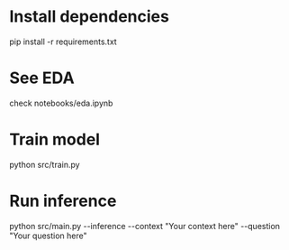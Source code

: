 # Install dependencies
pip install -r requirements.txt

# See EDA
check notebooks/eda.ipynb

# Train model
python src/train.py

# Run inference
python src/main.py --inference --context "Your context here" --question "Your question here"